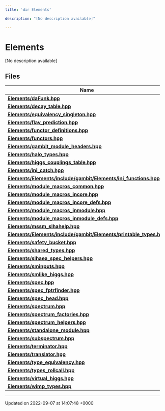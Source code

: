 ```yaml
---
title: 'dir Elements'

description: "[No description available]"

---
```


# Elements

[No description available]

## Files

| Name           |
| -------------- |
| **[Elements/daFunk.hpp](/documentation/code/files/dafunk_8hpp/#file-dafunkhpp)**  |
| **[Elements/decay_table.hpp](/documentation/code/files/decay__table_8hpp/#file-decay-tablehpp)**  |
| **[Elements/equivalency_singleton.hpp](/documentation/code/files/equivalency__singleton_8hpp/#file-equivalency-singletonhpp)**  |
| **[Elements/flav_prediction.hpp](/documentation/code/files/flav__prediction_8hpp/#file-flav-predictionhpp)**  |
| **[Elements/functor_definitions.hpp](/documentation/code/files/functor__definitions_8hpp/#file-functor-definitionshpp)**  |
| **[Elements/functors.hpp](/documentation/code/files/functors_8hpp/#file-functorshpp)**  |
| **[Elements/gambit_module_headers.hpp](/documentation/code/files/gambit__module__headers_8hpp/#file-gambit-module-headershpp)**  |
| **[Elements/halo_types.hpp](/documentation/code/files/halo__types_8hpp/#file-halo-typeshpp)**  |
| **[Elements/higgs_couplings_table.hpp](/documentation/code/files/higgs__couplings__table_8hpp/#file-higgs-couplings-tablehpp)**  |
| **[Elements/ini_catch.hpp](/documentation/code/files/ini__catch_8hpp/#file-ini-catchhpp)**  |
| **[Elements/Elements/include/gambit/Elements/ini_functions.hpp](/documentation/code/files/elements_2include_2gambit_2elements_2ini__functions_8hpp/#file-elementsincludegambitelementsini-functionshpp)**  |
| **[Elements/module_macros_common.hpp](/documentation/code/files/module__macros__common_8hpp/#file-module-macros-commonhpp)**  |
| **[Elements/module_macros_incore.hpp](/documentation/code/files/module__macros__incore_8hpp/#file-module-macros-incorehpp)**  |
| **[Elements/module_macros_incore_defs.hpp](/documentation/code/files/module__macros__incore__defs_8hpp/#file-module-macros-incore-defshpp)**  |
| **[Elements/module_macros_inmodule.hpp](/documentation/code/files/module__macros__inmodule_8hpp/#file-module-macros-inmodulehpp)**  |
| **[Elements/module_macros_inmodule_defs.hpp](/documentation/code/files/module__macros__inmodule__defs_8hpp/#file-module-macros-inmodule-defshpp)**  |
| **[Elements/mssm_slhahelp.hpp](/documentation/code/files/mssm__slhahelp_8hpp/#file-mssm-slhahelphpp)**  |
| **[Elements/Elements/include/gambit/Elements/printable_types.hpp](/documentation/code/files/elements_2include_2gambit_2elements_2printable__types_8hpp/#file-elementsincludegambitelementsprintable-typeshpp)**  |
| **[Elements/safety_bucket.hpp](/documentation/code/files/safety__bucket_8hpp/#file-safety-buckethpp)**  |
| **[Elements/shared_types.hpp](/documentation/code/files/shared__types_8hpp/#file-shared-typeshpp)**  |
| **[Elements/slhaea_spec_helpers.hpp](/documentation/code/files/slhaea__spec__helpers_8hpp/#file-slhaea-spec-helpershpp)**  |
| **[Elements/sminputs.hpp](/documentation/code/files/sminputs_8hpp/#file-sminputshpp)**  |
| **[Elements/smlike_higgs.hpp](/documentation/code/files/smlike__higgs_8hpp/#file-smlike-higgshpp)**  |
| **[Elements/spec.hpp](/documentation/code/files/spec_8hpp/#file-spechpp)**  |
| **[Elements/spec_fptrfinder.hpp](/documentation/code/files/spec__fptrfinder_8hpp/#file-spec-fptrfinderhpp)**  |
| **[Elements/spec_head.hpp](/documentation/code/files/spec__head_8hpp/#file-spec-headhpp)**  |
| **[Elements/spectrum.hpp](/documentation/code/files/spectrum_8hpp/#file-spectrumhpp)**  |
| **[Elements/spectrum_factories.hpp](/documentation/code/files/spectrum__factories_8hpp/#file-spectrum-factorieshpp)**  |
| **[Elements/spectrum_helpers.hpp](/documentation/code/files/spectrum__helpers_8hpp/#file-spectrum-helpershpp)**  |
| **[Elements/standalone_module.hpp](/documentation/code/files/standalone__module_8hpp/#file-standalone-modulehpp)**  |
| **[Elements/subspectrum.hpp](/documentation/code/files/subspectrum_8hpp/#file-subspectrumhpp)**  |
| **[Elements/terminator.hpp](/documentation/code/files/terminator_8hpp/#file-terminatorhpp)**  |
| **[Elements/translator.hpp](/documentation/code/files/translator_8hpp/#file-translatorhpp)**  |
| **[Elements/type_equivalency.hpp](/documentation/code/files/type__equivalency_8hpp/#file-type-equivalencyhpp)**  |
| **[Elements/types_rollcall.hpp](/documentation/code/files/types__rollcall_8hpp/#file-types-rollcallhpp)**  |
| **[Elements/virtual_higgs.hpp](/documentation/code/files/virtual__higgs_8hpp/#file-virtual-higgshpp)**  |
| **[Elements/wimp_types.hpp](/documentation/code/files/wimp__types_8hpp/#file-wimp-typeshpp)**  |






-------------------------------

Updated on 2022-09-07 at 14:07:48 +0000
